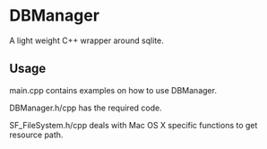 DBManager
=========

A light weight C++ wrapper around sqlite.

Usage
-------
main.cpp contains examples on how to use DBManager.

DBManager.h/cpp has the required code.

SF_FileSystem.h/cpp deals with Mac OS X specific functions to get resource path.
